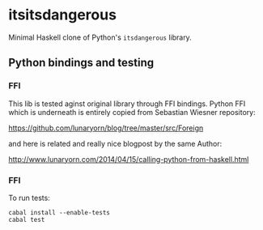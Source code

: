 itsitsdangerous
===============

Minimal Haskell clone of Python's `itsdangerous` library.

## Python bindings and testing

### FFI
This lib is tested aginst original library through FFI bindings. Python FFI which is underneath is entirely copied from Sebastian Wiesner repository:

https://github.com/lunaryorn/blog/tree/master/src/Foreign

and here is related and really nice blogpost by the same Author:

http://www.lunaryorn.com/2014/04/15/calling-python-from-haskell.html

### FFI
To run tests:

    cabal install --enable-tests
    cabal test
